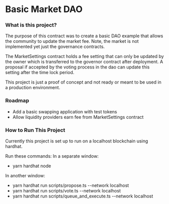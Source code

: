 # Basic Market DAO

### What is this project?

The purpose of this contract was to create a basic DAO example that allows the community to update the market fee. Note, the market is not implemented yet just the governance contracts.

The MarketSettings contract holds a fee setting that can only be updated by the owner which is transferred to the governor contract after deployment. A proposal if accepted by the voting process in the dao can update this setting after the time lock period.

This project is just a proof of concept and not ready or meant to be used in a production environment.

### Roadmap

- Add a basic swapping application with test tokens
- Allow liquidity providers earn fee from MarketSettings contract

### How to Run This Project

Currently this project is set up to run on a localhost blockchain using hardhat.

Run these commands:
In a separate window:

- yarn hardhat node

In another window:

- yarn hardhat run scripts/propose.ts --network localhost
- yarn hardhat run scripts/vote.ts --network localhost
- yarn hardhat run scripts/queue_and_execute.ts --network localhost
